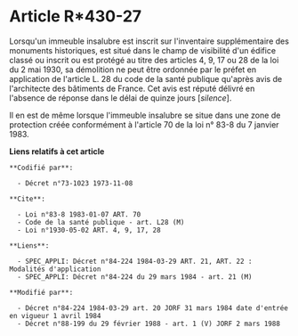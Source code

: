 # Article R*430-27

Lorsqu'un immeuble insalubre est inscrit sur l'inventaire supplémentaire des monuments historiques, est situé dans le champ
de visibilité d'un édifice classé ou inscrit ou est protégé au titre des articles 4, 9, 17 ou 28 de la loi du 2 mai 1930, sa
démolition ne peut être ordonnée par le préfet en application de l'article L. 28 du code de la santé publique qu'après avis
de l'architecte des bâtiments de France. Cet avis est réputé délivré en l'absence de réponse dans le délai de quinze jours
[*silence*].

Il en est de même lorsque l'immeuble insalubre se situe dans une zone de protection créée conformément à l'article 70 de la
loi n° 83-8 du 7 janvier 1983.

**Liens relatifs à cet article**

	**Codifié par**:

	  - Décret n°73-1023 1973-11-08

	**Cite**:

	  - Loi n°83-8 1983-01-07 ART. 70
	  - Code de la santé publique - art. L28 (M)
	  - Loi n°1930-05-02 ART. 4, 9, 17, 28

	**Liens**:

	  - SPEC_APPLI: Décret n°84-224 1984-03-29 ART. 21, ART. 22 : Modalités d'application
	  - SPEC_APPLI: Décret n°84-224 du 29 mars 1984 - art. 21 (M)

	**Modifié par**:

	  - Décret n°84-224 1984-03-29 art. 20 JORF 31 mars 1984 date d'entrée en vigueur 1 avril 1984
	  - Décret n°88-199 du 29 février 1988 - art. 1 (V) JORF 2 mars 1988

